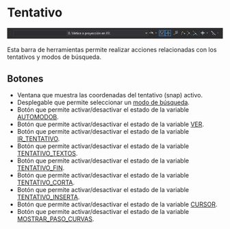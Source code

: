 # Tentativo

![Barra de herramientas Tentativo](../../../../.gitbook/assets/tentativo.png)

Esta barra de herramientas permite realizar acciones relacionadas con los tentativos y modos de búsqueda.

## Botones

* Ventana que muestra las coordenadas del tentativo \(snap\) activo.
* Desplegable que permite seleccionar un [modo de búsqueda](../ventana-de-dibujo/variables/m/modob.md).
* Botón que permite activar/desactivar el estado de la variable [AUTOMODOB](../ventana-de-dibujo/ordenes/a/automodob.md).
* Botón que permite activar/desactivar el estado de la variable [VER](../ventana-de-dibujo/variables/v/ver.md).
* Botón que permite activar/desactivar el estado de la variable [IR\_TENTATIVO](../ventana-de-dibujo/variables/i/ir_tentativo.md).
* Botón que permite activar/desactivar el estado de la variable [TENTATIVO\_TEXTOS](../ventana-de-dibujo/variables/t/tentativo-textos.md).
* Botón que permite activar/desactivar el estado de la variable [TENTATIVO\_FIN](../ventana-de-dibujo/variables/t/tentativo-fin.md).
* Botón que permite activar/desactivar el estado de la variable [TENTATIVO\_CORTA](../ventana-de-dibujo/variables/t/tentativo-corta.md).
* Botón que permite activar/desactivar el estado de la variable [TENTATIVO\_INSERTA](../ventana-de-dibujo/variables/t/tentativo-inserta.md).
* Botón que permite activar/desactivar el estado de la variable [CURSOR](../ventana-de-dibujo/ordenes/c/cursor.md).
* Botón que permite activar/desactivar el estado de la variable [MOSTRAR\_PASO\_CURVAS](../ventana-de-dibujo/variables/m/mostrar_paso_curvas.md).

